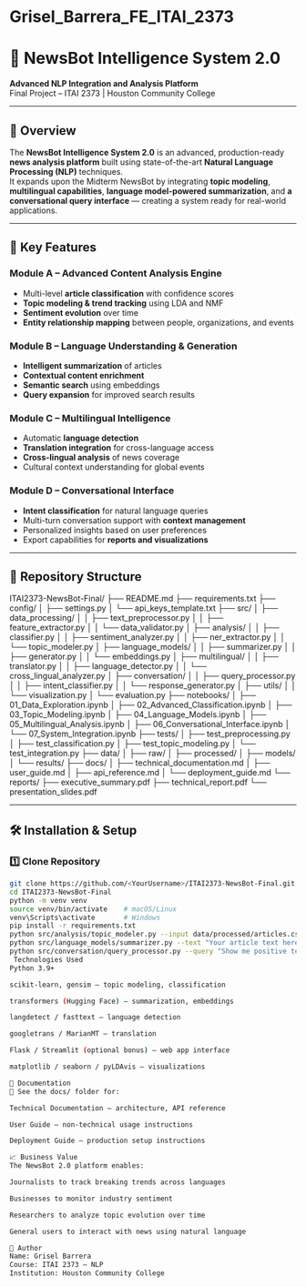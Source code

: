 # Grisel_Barrera_FE_ITAI_2373
# 📰 NewsBot Intelligence System 2.0  
**Advanced NLP Integration and Analysis Platform**  
Final Project – ITAI 2373 | Houston Community College  

---

## 📌 Overview  
The **NewsBot Intelligence System 2.0** is an advanced, production-ready **news analysis platform** built using state-of-the-art **Natural Language Processing (NLP)** techniques.  
It expands upon the Midterm NewsBot by integrating **topic modeling**, **multilingual capabilities**, **language model-powered summarization**, and **a conversational query interface** — creating a system ready for real-world applications.  

---

## 🎯 Key Features  
### **Module A – Advanced Content Analysis Engine**  
- Multi-level **article classification** with confidence scores  
- **Topic modeling & trend tracking** using LDA and NMF  
- **Sentiment evolution** over time  
- **Entity relationship mapping** between people, organizations, and events  

### **Module B – Language Understanding & Generation**  
- **Intelligent summarization** of articles  
- **Contextual content enrichment**  
- **Semantic search** using embeddings  
- **Query expansion** for improved search results  

### **Module C – Multilingual Intelligence**  
- Automatic **language detection**  
- **Translation integration** for cross-language access  
- **Cross-lingual analysis** of news coverage  
- Cultural context understanding for global events  

### **Module D – Conversational Interface**  
- **Intent classification** for natural language queries  
- Multi-turn conversation support with **context management**  
- Personalized insights based on user preferences  
- Export capabilities for **reports and visualizations**  

---

## 📂 Repository Structure  
ITAI2373-NewsBot-Final/
├── README.md
├── requirements.txt
├── config/
│ ├── settings.py
│ └── api_keys_template.txt
├── src/
│ ├── data_processing/
│ │ ├── text_preprocessor.py
│ │ ├── feature_extractor.py
│ │ └── data_validator.py
│ ├── analysis/
│ │ ├── classifier.py
│ │ ├── sentiment_analyzer.py
│ │ ├── ner_extractor.py
│ │ └── topic_modeler.py
│ ├── language_models/
│ │ ├── summarizer.py
│ │ ├── generator.py
│ │ └── embeddings.py
│ ├── multilingual/
│ │ ├── translator.py
│ │ ├── language_detector.py
│ │ └── cross_lingual_analyzer.py
│ ├── conversation/
│ │ ├── query_processor.py
│ │ ├── intent_classifier.py
│ │ └── response_generator.py
│ ├── utils/
│ │ └── visualization.py
│ └── evaluation.py
├── notebooks/
│ ├── 01_Data_Exploration.ipynb
│ ├── 02_Advanced_Classification.ipynb
│ ├── 03_Topic_Modeling.ipynb
│ ├── 04_Language_Models.ipynb
│ ├── 05_Multilingual_Analysis.ipynb
│ ├── 06_Conversational_Interface.ipynb
│ └── 07_System_Integration.ipynb
├── tests/
│ ├── test_preprocessing.py
│ ├── test_classification.py
│ ├── test_topic_modeling.py
│ └── test_integration.py
├── data/
│ ├── raw/
│ ├── processed/
│ ├── models/
│ └── results/
├── docs/
│ ├── technical_documentation.md
│ ├── user_guide.md
│ ├── api_reference.md
│ └── deployment_guide.md
└── reports/
├── executive_summary.pdf
├── technical_report.pdf
└── presentation_slides.pdf

---

## 🛠️ Installation & Setup  
### 1️⃣ Clone Repository  
```bash
git clone https://github.com/<YourUsername>/ITAI2373-NewsBot-Final.git
cd ITAI2373-NewsBot-Final
python -m venv venv
source venv/bin/activate    # macOS/Linux
venv\Scripts\activate       # Windows
pip install -r requirements.txt
python src/analysis/topic_modeler.py --input data/processed/articles.csv
python src/language_models/summarizer.py --text "Your article text here"
python src/conversation/query_processor.py --query "Show me positive tech news from this week"
 Technologies Used
Python 3.9+

scikit-learn, gensim – topic modeling, classification

transformers (Hugging Face) – summarization, embeddings

langdetect / fasttext – language detection

googletrans / MarianMT – translation

Flask / Streamlit (optional bonus) – web app interface

matplotlib / seaborn / pyLDAvis – visualizations

📄 Documentation
📂 See the docs/ folder for:

Technical Documentation – architecture, API reference

User Guide – non-technical usage instructions

Deployment Guide – production setup instructions

📈 Business Value
The NewsBot 2.0 platform enables:

Journalists to track breaking trends across languages

Businesses to monitor industry sentiment

Researchers to analyze topic evolution over time

General users to interact with news using natural language

👤 Author
Name: Grisel Barrera 
Course: ITAI 2373 – NLP 
Institution: Houston Community College

